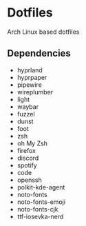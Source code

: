 # Dotfiles

Arch Linux based dotfiles

## Dependencies
* hyprland
* hyprpaper
* pipewire
* wireplumber
* light
* waybar
* fuzzel
* dunst
* foot
* zsh
* oh My Zsh
* firefox
* discord
* spotify
* code
* openssh
* polkit-kde-agent
* noto-fonts
* noto-fonts-emoji
* noto-fonts-cjk
* ttf-iosevka-nerd
